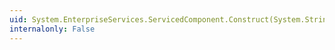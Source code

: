 ```yaml
---
uid: System.EnterpriseServices.ServicedComponent.Construct(System.String)
internalonly: False
---
```

